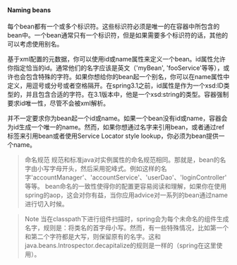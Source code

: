 #### Naming beans

每个bean都有一个或多个标识符。这些标识符必须是唯一的在容器中所包含的bean中。一个bean通常只有一个标识符，但是如果需要多个标识符的话，其他的可以考虑使用别名。

基于xml配置的元数据，你可以使用id或name属性来定义一个bean。id属性允许你指定恰当的id。通常他们的名字应该是英文（'myBean', 'fooService'等等），或许也会包含特殊的字符。如果你想给你的bean起一个别名，你可以在name属性中定义，用逗号或分号或者空格隔开。在spring3.1之前，id属性是作为一个xsd:ID类型的，并且包含合适的字符。在3.1版本中，他是一个xsd:string的类型。容器强制要求id唯一性，尽管不会被xml解析。

并不一定要求你为bean起一个id或name。如果一个bean没有id或name，容器会为id生成一个唯一的name。然而，如果你想通过名字来引用bean，或者通过ref标签来引用bean或者使用Service Locator style lookup，你必须为bean提供一个name。

>命名规范
>规范和标准java对实例属性的命名规范相同。那就是，bean的名字由小写字母开头，然后采用驼峰式。例如这样的名字'accountManager'、'accountService'、'userDao'、'loginController'等等。
>bean命名的一致性使得你的配置更容易阅读和理解，如果你在使用spring的aop，这会对你有益，当你应用advice对一系列的bean通过name进行切入时候。

>Note
>当在classpath下进行组件扫描时，spring会为每个未命名的组件生成名字，规则是：将类名的首字母小写。然而，有一些特殊情况，比如第一个和第二个字符都是大写，则保留原有的名字。这和java.beans.Introspector.decapitalize的规则是一样的（spring在这里使用）。